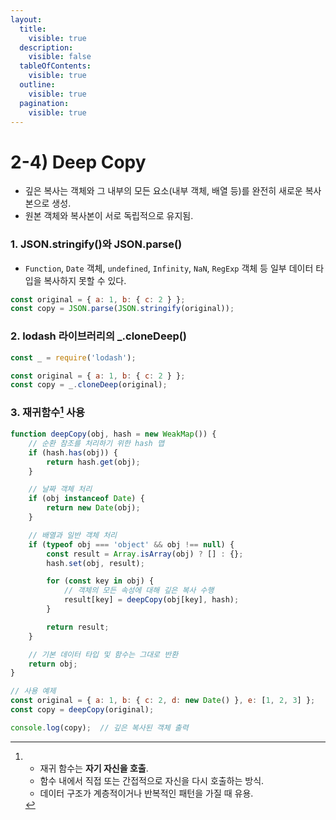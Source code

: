 ```yaml
---
layout:
  title:
    visible: true
  description:
    visible: false
  tableOfContents:
    visible: true
  outline:
    visible: true
  pagination:
    visible: true
---
```


# 2-4) Deep Copy

* 깊은 복사는 객체와 그 내부의 모든 요소(내부 객체, 배열 등)를 완전히 새로운 복사본으로 생성.
* 원본 객체와 복사본이 서로 독립적으로 유지됨.



### **1. JSON.stringify()와 JSON.parse()**

* `Function`, `Date` 객체, `undefined`, `Infinity`, `NaN`, `RegExp` 객체 등 일부 데이터 타입을 복사하지 못할 수 있다.

```javascript
const original = { a: 1, b: { c: 2 } };
const copy = JSON.parse(JSON.stringify(original));
```

### **2. lodash 라이브러리의 \_.cloneDeep()**

```javascript
const _ = require('lodash');

const original = { a: 1, b: { c: 2 } };
const copy = _.cloneDeep(original);
```

### 3. 재귀함수[^1] 사용

```javascript
function deepCopy(obj, hash = new WeakMap()) {
    // 순환 참조를 처리하기 위한 hash 맵
    if (hash.has(obj)) {
        return hash.get(obj);
    }

    // 날짜 객체 처리
    if (obj instanceof Date) {
        return new Date(obj);
    }

    // 배열과 일반 객체 처리
    if (typeof obj === 'object' && obj !== null) {
        const result = Array.isArray(obj) ? [] : {};
        hash.set(obj, result);

        for (const key in obj) {
            // 객체의 모든 속성에 대해 깊은 복사 수행
            result[key] = deepCopy(obj[key], hash);
        }

        return result;
    }

    // 기본 데이터 타입 및 함수는 그대로 반환
    return obj;
}

// 사용 예제
const original = { a: 1, b: { c: 2, d: new Date() }, e: [1, 2, 3] };
const copy = deepCopy(original);

console.log(copy);  // 깊은 복사된 객체 출력

```

[^1]: * 재귀 함수는 **자기 자신을 호출**.&#x20;
    * 함수 내에서 직접 또는 간접적으로 자신을 다시 호출하는 방식.&#x20;
    * 데이터 구조가 계층적이거나 반복적인 패턴을 가질 때 유용.
